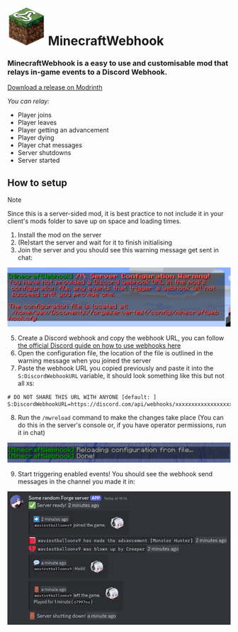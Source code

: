 # <img src="assets/logo.png" width=85px> MinecraftWebhook
### MinecraftWebhook is a easy to use and customisable mod that relays in-game events to a Discord Webhook.

[Download a release on Modrinth](https://modrinth.com/mod/minecraftwebhook/versions#all-versions)

*You can relay:*
- Player joins
- Player leaves
- Player getting an advancement
- Player dying
- Player chat messages
- Server shutdowns
- Server started

## How to setup
> [!NOTE]
> Since this is a server-sided mod, it is best practice to not include it in your client's mods folder to save up on space and loading times.

1. Install the mod on the server
2. (Re)start the server and wait for it to finish initialising
3. Join the server and you should see this warning message get sent in chat:
<img src="assets/warningtextwebhook.png" width=850px>

5. Create a Discord webhook and copy the webhook URL, you can follow [the official Discord guide on how to use webhooks here](https://support.discord.com/hc/en-us/articles/228383668-Intro-to-Webhooks)
6. Open the configuration file, the location of the file is outlined in the warning message when you joined the server
7. Paste the webhook URL you copied previously and paste it into the `S:DiscordWebhookURL` variable, it should look something like this but not all `X`s:
```
# DO NOT SHARE THIS URL WITH ANYONE [default: ]
S:DiscordWebhookURL=https://discord.com/api/webhooks/xxxxxxxxxxxxxxxxxxx/XXXXXXXXXXXXXXXXXXXXXXXXXXXXXXXXXXXXXXXXXXXXXXXXXXXXXXXXXXXXXXXXXXXX
```

8. Run the `/mwreload` command to make the changes take place (You can do this in the server's console or, if you have operator permissions, run it in chat)
<img src="assets/reloadcommand.png" width=850px>

9. Start triggering enabled events! You should see the webhook send messages in the channel you made it in:
<img src="assets/workinginaction.png" width=650px>


